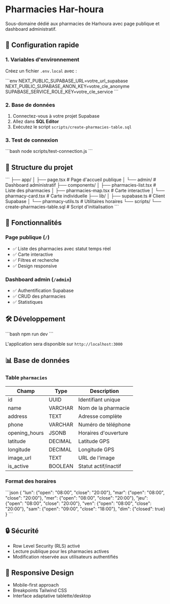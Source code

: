 # Pharmacies Har-houra

Sous-domaine dédié aux pharmacies de Harhoura avec page publique et dashboard administratif.

## 🚀 Configuration rapide

### 1. Variables d'environnement

Créez un fichier `.env.local` avec :

\`\`\`env
NEXT_PUBLIC_SUPABASE_URL=votre_url_supabase
NEXT_PUBLIC_SUPABASE_ANON_KEY=votre_cle_anonyme
SUPABASE_SERVICE_ROLE_KEY=votre_cle_service
\`\`\`

### 2. Base de données

1. Connectez-vous à votre projet Supabase
2. Allez dans **SQL Editor**
3. Exécutez le script `scripts/create-pharmacies-table.sql`

### 3. Test de connexion

\`\`\`bash
node scripts/test-connection.js
\`\`\`

## 📁 Structure du projet

\`\`\`
├── app/
│   ├── page.tsx              # Page d'accueil publique
│   └── admin/                # Dashboard administratif
├── components/
│   ├── pharmacies-list.tsx   # Liste des pharmacies
│   ├── pharmacies-map.tsx    # Carte interactive
│   └── pharmacy-card.tsx     # Carte individuelle
├── lib/
│   ├── supabase.ts          # Client Supabase
│   └── pharmacy-utils.ts    # Utilitaires horaires
└── scripts/
    └── create-pharmacies-table.sql  # Script d'initialisation
\`\`\`

## 🔧 Fonctionnalités

### Page publique (`/`)
- ✅ Liste des pharmacies avec statut temps réel
- ✅ Carte interactive
- ✅ Filtres et recherche
- ✅ Design responsive

### Dashboard admin (`/admin`)
- ✅ Authentification Supabase
- ✅ CRUD des pharmacies
- ✅ Statistiques

## 🛠️ Développement

\`\`\`bash
npm run dev
\`\`\`

L'application sera disponible sur `http://localhost:3000`

## 📊 Base de données

### Table `pharmacies`

| Champ | Type | Description |
|-------|------|-------------|
| id | UUID | Identifiant unique |
| name | VARCHAR | Nom de la pharmacie |
| address | TEXT | Adresse complète |
| phone | VARCHAR | Numéro de téléphone |
| opening_hours | JSONB | Horaires d'ouverture |
| latitude | DECIMAL | Latitude GPS |
| longitude | DECIMAL | Longitude GPS |
| image_url | TEXT | URL de l'image |
| is_active | BOOLEAN | Statut actif/inactif |

### Format des horaires

\`\`\`json
{
  "lun": {"open": "08:00", "close": "20:00"},
  "mar": {"open": "08:00", "close": "20:00"},
  "mer": {"open": "08:00", "close": "20:00"},
  "jeu": {"open": "08:00", "close": "20:00"},
  "ven": {"open": "08:00", "close": "20:00"},
  "sam": {"open": "09:00", "close": "18:00"},
  "dim": {"closed": true}
}
\`\`\`

## 🔒 Sécurité

- Row Level Security (RLS) activé
- Lecture publique pour les pharmacies actives
- Modification réservée aux utilisateurs authentifiés

## 📱 Responsive Design

- Mobile-first approach
- Breakpoints Tailwind CSS
- Interface adaptative tablette/desktop
